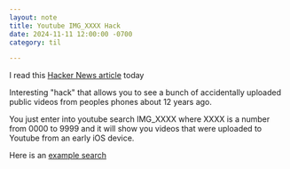 ```yaml
---
layout: note
title: Youtube IMG_XXXX Hack
date: 2024-11-11 12:00:00 -0700
category: til

---
```


I read this [Hacker News article](https://ben-mini.github.io/2024/img-0416) today

Interesting "hack" that allows you to see a bunch of accidentally uploaded public videos from peoples phones about 12 years ago.

You just enter into youtube search IMG_XXXX where XXXX is a number from 0000 to 9999 and it will show you videos that were uploaded to Youtube from an early iOS device.

Here is an [example search](https://www.youtube.com/results?search_query=IMG_0722)